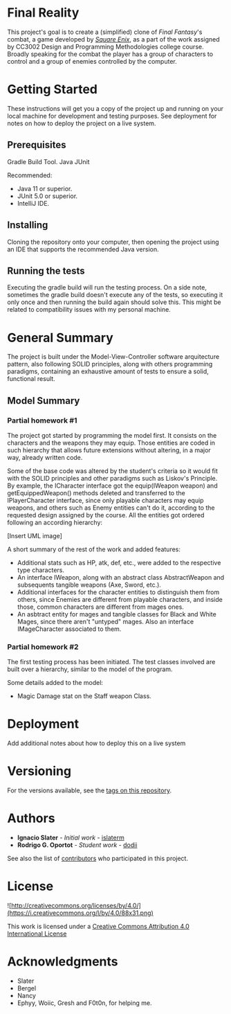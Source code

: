 Final Reality
=============

This project's goal is to create a (simplified) clone of _Final Fantasy_'s combat, a game developed
by [_Square Enix_](https://www.square-enix.com), as a part of the work assigned by CC3002 Design
and Programming Methodologies college course.
Broadly speaking for the combat the player has a group of characters to control and a group of 
enemies controlled by the computer.

# Getting Started

These instructions will get you a copy of the project up and running on your local machine for development and testing purposes. See deployment for notes on how to deploy the project on a live system.

## Prerequisites

Gradle Build Tool.
Java
JUnit

Recommended: 
- Java 11 or superior.
- JUnit 5.0 or superior.
- IntelliJ IDE.

## Installing

Cloning the repository onto your computer, then opening the project using an IDE that
supports the recommended Java version.

## Running the tests

Executing the gradle build will run the testing process.
On a side note, sometimes the gradle build doesn't execute any of the tests, so executing it only once 
and then running the build again should solve this. This might be related to compatibility issues 
with my personal machine.

# General Summary

The project is built under the Model-View-Controller software arquitecture pattern, also following 
SOLID principles, along with others programming paradigms, containing an exhaustive amount of tests
to ensure a solid, functional result. 

## Model Summary
### Partial homework #1

The project got started by programming the model first. It consists on the characters and the weapons 
they may equip. Those entities are coded in such hierarchy that allows future extensions without
altering, in a major way, already written code. 

Some of the base code was altered by the student's criteria so it would fit with the SOLID principles 
and other paradigms such as Liskov's Principle.
By example, the ICharacter interface got the equip(IWeapon weapon) and getEquippedWeapon() methods
deleted and transferred to the IPlayerCharacter interface, since only playable characters may
equip weapons, and others such as Enemy entities can't do it, according to the requested design 
assigned by the course. All the entities got ordered following an according hierarchy:

[Insert UML image]

A short summary of the rest of the work and added features:
- Additional stats such as HP, atk, def, etc., were added to the respective type characters.
- An interface IWeapon, along with an abstract class AbstractWeapon and subsequents tangible
weapons (Axe, Sword, etc.).
- Additional interfaces for the character entities to distinguish them from others, since Enemies
are different from playable characters, and inside those, common characters are different from mages ones.
- An asbtract entity for mages and tangible classes for Black and White Mages, since there aren't "untyped"
mages. Also an interface IMageCharacter associated to them.

### Partial homework #2
The first testing process has been initiated. The test classes involved are built over a hierarchy, similar
to the model of the program. 

Some details added to the model:

- Magic Damage stat on the Staff weapon Class.

# Deployment

Add additional notes about how to deploy this on a live system

# Versioning

For the versions available, see the [tags on this repository](https://github.com/your/project/tags). 

# Authors

* **Ignacio Slater** - *Initial work* - [islaterm](https://github.com/islaterm)
* **Rodrigo G. Oportot** - *Student work* - [dodii](https://github.com/dodii)

See also the list of [contributors](https://github.com/your/project/contributors) who participated in this project.

# License

![http://creativecommons.org/licenses/by/4.0/](https://i.creativecommons.org/l/by/4.0/88x31.png)

This work is licensed under a 
[Creative Commons Attribution 4.0 International License](http://creativecommons.org/licenses/by/4.0/)

# Acknowledgments

* Slater
* Bergel
* Nancy
* Ephyy, Woiic, Gresh and F0t0n, for helping me.

